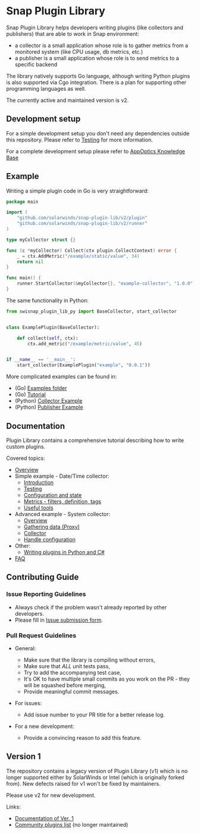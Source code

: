 # Snap Plugin Library

Snap Plugin Library helps developers writing plugins (like collectors and publishers) that are able to work in Snap environment:
* a collector is a small application whose role is to gather metrics from a monitored system (like CPU usage, db metrics, etc.)
* a publisher is a small application whose role is to send metrics to a specific backend 

The library natively supports Go language, although writing Python plugins is also supported via Cgo integration. There is a plan for supporting other programming languages as well.

The currently active and maintained version is v2.

## Development setup

For a simple development setup you don't need any dependencies outside this repository.
Please refer to  [Testing](/v2/tutorial/02-testing/README.md) for more information.

For a complete development setup please refer to [AppOptics Knowledge Base](https://documentation.solarwinds.com/en/Success_Center/appoptics/Content/kb/host_infrastructure/host_agent.htm)

## Example

Writing a simple plugin code in Go is very straightforward:

```go
package main

import (
    "github.com/solarwinds/snap-plugin-lib/v2/plugin"
    "github.com/solarwinds/snap-plugin-lib/v2/runner"
)

type myCollector struct {}

func (c *myCollector) Collect(ctx plugin.CollectContext) error {
    _ = ctx.AddMetric("/example/static/value", 34)
    return nil
}

func main() {
    runner.StartCollector(&myCollector{}, "example-collector", "1.0.0")
}
```

The same functionality in Python:

```python
from swisnap_plugin_lib_py import BaseCollector, start_collector


class ExamplePlugin(BaseCollector):

    def collect(self, ctx):
        ctx.add_metric("/example/metric/value", 45)


if __name__ == '__main__':
    start_collector(ExamplePlugin("example", "0.0.1"))
```

More complicated examples can be found in:
* (Go) [Examples folder](examples/v2)
* (Go) [Tutorial](v2/tutorial/09-config/collector)
* (Python) [Collector Example](v2/plugin-lib/swisnap-collector-plugin-lib-example.py)
* (Python) [Publisher Example](v2/plugin-lib/swisnap-publisher-plugin-lib-example.py)

## Documentation

Plugin Library contains a comprehensive tutorial describing how to write custom plugins.

Covered topics:
- [Overview](/v2/README.md)
- Simple example - Date/Time collector:
  * [Introduction](/v2/tutorial/01-simple/README.md)
  * [Testing](/v2/tutorial/02-testing/README.md)
  * [Configuration and state](/v2/tutorial/03-concepts/README.md)
  * [Metrics - filters, definition, tags](/v2/tutorial/04-metrics/README.md)
  * [Useful tools](/v2/tutorial/05-tools/README.md)
- Advanced example - System collector:
  * [Overview](/v2/tutorial/06-overview/README.md)
  * [Gathering data (Proxy)](/v2/tutorial/07-proxy/README.md)
  * [Collector](/v2/tutorial/08-collector/README.md)
  * [Handle configuration](/v2/tutorial/09-config/README.md)
- Other:
  * [Writing plugins in Python and C#](/v2/tutorial/other-languages/README.md)
- [FAQ](/v2/tutorial/faq/README.md)

## Contributing Guide

### Issue Reporting Guidelines

* Always check if the problem wasn't already reported by other developers. 
* Please fill in [Issue submission form](https://github.com/solarwinds/snap-plugin-lib/issues/new).

### Pull Request Guidelines

* General:
    * Make sure that the library is compiling without errors,
    * Make sure that *ALL* unit tests pass, 
    * Try to add the accompanying test case,
    * It's OK to have multiple small commits as you work on the PR - they will be squashed before merging,
    * Provide meaningful commit messages.

* For issues:
    * Add issue number to your PR title for a better release log.

* For a new development:
    * Provide a convincing reason to add this feature.

## Version 1

The repository contains a legacy version of Plugin Library (v1) which is no longer supported either by SolarWinds or Intel (which is originally forked from). New defects raised for v1 won't be fixed by maintainers.

Please use v2 for new development.

Links:
* [Documentation of Ver. 1](/v1/README.md)
* [Community plugins list](https://github.com/intelsdi-x/snap/blob/master/docs/PLUGIN_CATALOG.md) (no longer maintained)
